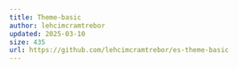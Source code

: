 ```yaml
---
title: Theme-basic
author: lehcimcramtrebor
updated: 2025-03-10
size: 435
url: https://github.com/lehcimcramtrebor/es-theme-basic
---
```

